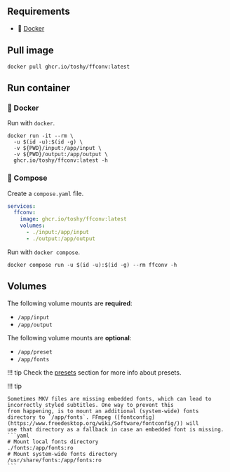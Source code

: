## Requirements

- 🐋 [Docker](https://docs.docker.com/get-docker/)

## Pull image

```shell
docker pull ghcr.io/toshy/ffconv:latest
```

## Run container

### 🐋 Docker

Run with `docker`.

```shell
docker run -it --rm \
  -u $(id -u):$(id -g) \
  -v ${PWD}/input:/app/input \
  -v ${PWD}/output:/app/output \
  ghcr.io/toshy/ffconv:latest -h
```

### 🐳 Compose

Create a `compose.yaml` file.

```yaml
services:
  ffconv:
    image: ghcr.io/toshy/ffconv:latest
    volumes:
      - ./input:/app/input
      - ./output:/app/output
```

Run with `docker compose`.

```shell
docker compose run -u $(id -u):$(id -g) --rm ffconv -h
```

## Volumes

The following volume mounts are **required**: 

- `/app/input`
- `/app/output`

The following volume mounts are **optional**: 

- `/app/preset`
- `/app/fonts`


!!! tip
    Check the [presets](presets.md) section for more info about presets.

!!! tip

    Sometimes MKV files are missing embedded fonts, which can lead to incorrectly styled subtitles. One way to prevent this
    from happening, is to mount an additional (system-wide) fonts directory to `/app/fonts`. FFmpeg ([fontconfig](https://www.freedesktop.org/wiki/Software/fontconfig/)) will
    use that directory as a fallback in case an embedded font is missing.
    ```yaml
    # Mount local fonts directory
    ./fonts:/app/fonts:ro
    # Mount system-wide fonts directory
    /usr/share/fonts:/app/fonts:ro
    ```